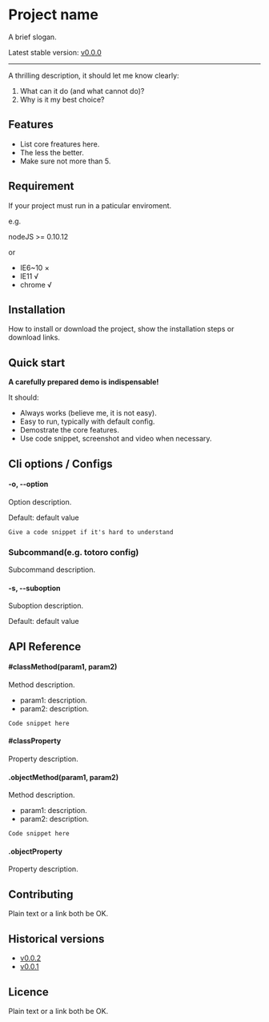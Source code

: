 # Project name

A brief slogan.

Latest stable version: [v0.0.0](link-to-change-log)

---

A thrilling description, it should let me know clearly:

1. What can it do (and what cannot do)?
2. Why is it my best choice?


## Features

- List core freatures here.
- The less the better.
- Make sure not more than 5.


## Requirement

If your project must run in a paticular enviroment.

e.g.

nodeJS >= 0.10.12

or

- IE6~10 ×
- IE11 √
- chrome √


## Installation

How to install or download the project, show the installation steps or download links.


## Quick start

**A carefully prepared demo is indispensable!**

It should:

- Always works (believe me, it is not easy).
- Easy to run, typically with default config.
- Demostrate the core features.
- Use code snippet, screenshot and video when necessary.


## Cli options / Configs

#### -o, --option

Option description.

Default: default value

```
Give a code snippet if it's hard to understand
```

### Subcommand(e.g. totoro config)

Subcommand description.

#### -s, --suboption

Suboption description.

Default: default value


## API Reference

#### #classMethod(param1, param2)

Method description.

- param1: description.
- param2: description.

```
Code snippet here
```

#### #classProperty

Property description.

#### .objectMethod(param1, param2)

Method description.

- param1: description.
- param2: description.

```
Code snippet here
```

#### .objectProperty

Property description.

## Contributing

Plain text or a link both be OK.

## Historical versions

- [v0.0.2](link-to-according-docs)
- [v0.0.1](link-to-according-docs)

## Licence

Plain text or a link both be OK.

